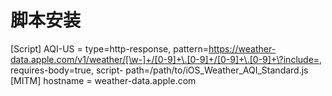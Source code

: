 # 脚本安装

  [Script]
  AQI-US = type=http-response, pattern=https://weather-data.apple.com/v1/weather/[\w-]+/[0-9]+\.[0-9]+/[0-9]+\.[0-9]+\?include=, requires-body=true, script-  path=/path/to/iOS_Weather_AQI_Standard.js
  [MITM]
  hostname = weather-data.apple.com
